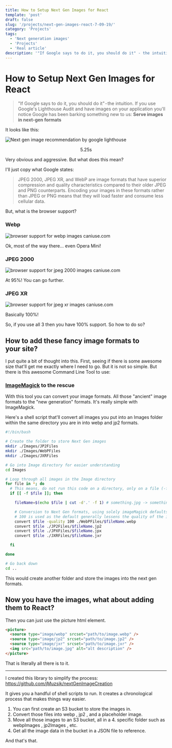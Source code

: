 ```yaml
---
title: How to Setup Next Gen Images for React
template: 'post'
draft: false
slug: '/projects/next-gen-images-react-7-09-19/'
category: 'Projects'
tags:
  - 'Next generation images'
  - 'Projects'
  - 'Real article'
description: '"If Google says to do it, you should do it" - the intuition. If you use Googles Lighthouse Audit and have images on your application you will notice Google has been barking something new to us: Serve images in next-gen formats'
---
```


# How to Setup Next Gen Images for React

> "If Google says to do it, you should do it" - the intuition. If you use Google's Lighthouse Audit and have images on your application you'll notice Google has been barking something new to us: **Serve images in next-gen formats**

It looks like this:

![Next gen image recommendation by google lighthouse](https://cdn-images-1.medium.com/max/1440/1*7-jBjzLzxpukeCFrARXGhA.png)

<div style="text-align: center">5.25s</div>

Very obvious and aggressive. But what does this mean?

I'll just copy what Google states:

> JPEG 2000, JPEG XR, and WebP are image formats that have superior compression and quality characteristics compared to their older JPEG and PNG counterparts. Encoding your images in these formats rather than JPEG or PNG means that they will load faster and consume less cellular data.

But, what is the browser support?

### Webp

![browser support for webp images caniuse.com](https://cdn-images-1.medium.com/max/1440/1*VVjQcUbBlXGD_VKJjMjbMQ.png)

Ok, most of the way there… even Opera Mini!

### JPEG 2000

![browser support for jpeg 2000 images caniuse.com](https://cdn-images-1.medium.com/max/1440/1*1PAVj_M2-sca3eTPekFPYg.png)

At 95%! You can go further.

### JPEG XR

![browser support for jpeg xr images caniuse.com](https://cdn-images-1.medium.com/max/1440/1*_8yBg2Ej15pQsQyyNQW5pQ.png)

Basically 100%!

So, if you use all 3 then you have 100% support. So how to do so?

## How to add these fancy image formats to your site?

I put quite a bit of thought into this. First, seeing if there is some awesome size that'll get me exactly where I need to go. But it is not so simple. But there is this awesome Command Line Tool to use:

### [ImageMagick](https://imagemagick.org/index.php) to the rescue

With this tool you can convert your image formats. All those "ancient" image formats to the "new generation" formats. It's really simple with ImageMagick.

Here's a shell script that'll convert all images you put into an Images folder within the same directory you are in into webp and jp2 formats.

```bash
#!/bin/bash

# Create the folder to store Next Gen images
mkdir ./Images/JP2Files
mkdir ./Images/WebPFiles
mkdir ./Images/JXRFiles

# Go into Image directory for easier understanding
cd Images

# Loop through all images in the Image directory
for file in *; do
  # This means, do not run this code on a directory, only on a file (-f)
  if [[ -f $file ]]; then

    fileName=$(echo $file | cut -d'.' -f 1) # something.jpg -> something

    # Conversion to Next Gen formats, using solely imageMagick defaults
    # 100 is used as the default generally lessens the quality of the image
    convert $file -quality 100 ./WebPFiles/$fileName.webp
    convert $file ./JP2Files/$fileName.jp2
    convert $file ./JPXFiles/$fileName.jpx
    convert $file ./JXRFiles/$fileName.jxr

  fi

done

# Go back down
cd ..
```

This would create another folder and store the images into the next gen formats.

## Now you have the images, what about adding them to React?

Then you can just use the picture html element.

```html
<picture>
  <source type="image/webp" srcset="path/to/image.webp" />
  <source type="image/jp2" srcset="path/to/image.jp2" />
  <source type="image/jxr" srcset="path/to/image.jxr" />
  <img src="path/to/image.jpg" alt="alt description" />
</picture>
```

That is literally all there is to it.

---

I created this library to simplify the process: https://github.com/jMuzsik/nextGenImageCreation

It gives you a handful of shell scripts to run. It creates a chronological process that makes things way easier.

1. You can first create an S3 bucket to store the images in.
2. Convert those files into webp , jp2 , and a placeholder image.
3. Move all those images to an S3 bucket, all in a 4. specific folder such as webpImages , jp2Images , etc.
4. Get all the image data in the bucket in a JSON file to reference.

And that's that.
